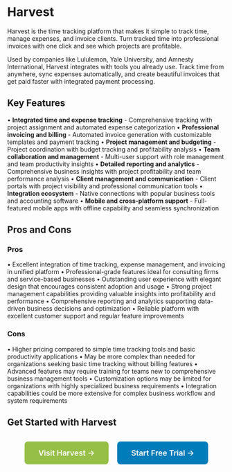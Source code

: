 # Harvest

Harvest is the time tracking platform that makes it simple to track time, manage expenses, and invoice clients. Turn tracked time into professional invoices with one click and see which projects are profitable.

Used by companies like Lululemon, Yale University, and Amnesty International, Harvest integrates with tools you already use. Track time from anywhere, sync expenses automatically, and create beautiful invoices that get paid faster with integrated payment processing.

## Key Features

• **Integrated time and expense tracking** - Comprehensive tracking with project assignment and automated expense categorization
• **Professional invoicing and billing** - Automated invoice generation with customizable templates and payment tracking
• **Project management and budgeting** - Project coordination with budget tracking and profitability analysis
• **Team collaboration and management** - Multi-user support with role management and team productivity insights
• **Detailed reporting and analytics** - Comprehensive business insights with project profitability and team performance analysis
• **Client management and communication** - Client portals with project visibility and professional communication tools
• **Integration ecosystem** - Native connections with popular business tools and accounting software
• **Mobile and cross-platform support** - Full-featured mobile apps with offline capability and seamless synchronization

## Pros and Cons

### Pros
• Excellent integration of time tracking, expense management, and invoicing in unified platform
• Professional-grade features ideal for consulting firms and service-based businesses
• Outstanding user experience with elegant design that encourages consistent adoption and usage
• Strong project management capabilities providing valuable insights into profitability and performance
• Comprehensive reporting and analytics supporting data-driven business decisions and optimization
• Reliable platform with excellent customer support and regular feature improvements

### Cons
• Higher pricing compared to simple time tracking tools and basic productivity applications
• May be more complex than needed for organizations seeking basic time tracking without billing features
• Advanced features may require training for teams new to comprehensive business management tools
• Customization options may be limited for organizations with highly specialized business requirements
• Integration capabilities could be more extensive for complex business workflow and system requirements

## Get Started with Harvest

<div style="text-align: center; margin: 2rem 0;">
  <a href="https://www.getharvest.com/" target="_blank" rel="noopener noreferrer" style="display: inline-block; background: #96BF47; color: white; padding: 1rem 2rem; text-decoration: none; border-radius: 8px; font-weight: 600; font-size: 1.1rem; margin-right: 1rem;">Visit Harvest →</a>
  <a href="https://www.getharvest.com/try" target="_blank" rel="noopener noreferrer" style="display: inline-block; background: #007cba; color: white; padding: 1rem 2rem; text-decoration: none; border-radius: 8px; font-weight: 600; font-size: 1.1rem;">Start Free Trial →</a>
</div>
